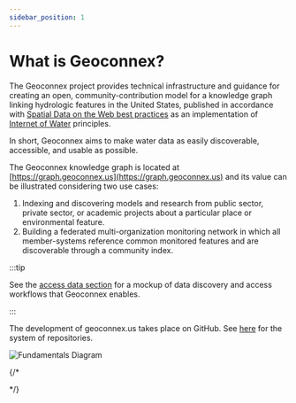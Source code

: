 ```yaml
---
sidebar_position: 1
---
```


# What is Geoconnex?

The Geoconnex project provides technical infrastructure and guidance for creating an open, community-contribution model for a knowledge graph linking hydrologic features in the United States, published in accordance with [Spatial Data on the Web best practices](https://www.w3.org/TR/sdw-bp/) as an implementation of [Internet of Water](https://github.com/opengeospatial/SELFIE/blob/master/docs/demo/internet_of_water.md) principles.

In short, Geoconnex aims to make water data as easily discoverable, accessible, and usable as possible. 

The Geoconnex knowledge graph is located at [https://graph.geoconnex.us](https://graph.geoconnex.us) and its value can be illustrated considering two use cases:

1. Indexing and discovering models and research from public sector, private sector, or academic projects about a particular place or environmental feature.  
2. Building a federated multi-organization monitoring network in which all member-systems reference common monitored features and are discoverable through a community index.

:::tip 

See the [access data section](../access/overview.md) for a mockup of data discovery and access workflows that Geoconnex enables.

:::

The development of geoconnex.us takes place on GitHub. See [here](./system-architecture/repositories.md) for the system of repositories.


![Fundamentals Diagram](../../static/fundamentals.png)

{/*
<!-- # Introduction




## Basic Information Model 

The model used to organize information in the Geoconnex system is shown in @fig-info-model.

![Basic information model for resources in geoconnex](images/screenshot.png){#fig-info-model}

-   **Data providers** refer to specific systems that publish water-related **datasets** on the web. Many times a provider will simply be the data dissemination arm of an organization, such as the [Reclamation Information Sharing Environment (RISE)](https://data.usbr.gov) of the US Bureau of Reclamation. Some organizations may have multiple data providers, such as US Geological Survey, which administers the [National Water Information System](https://waterdata.usgs.gov) as well as the [National Groundwater Monitoring Network](https://cida.usgs.gov/ngwmn/), among others. Some data providers are aggregators of other organizations' data, such as the [Hydrologic Information System](https://data.cuahsi.org) of CUAHSI.

-   **Datasets** refer to specific collections of data that are published by data providers. In the context of Geoconnex, a single dataset generally refers to one that is collected from, or summarizable to, a specific spatial **location** on earth, as part of a specific activity. For example, a dataset would be the stage, discharge and water quality sensor data coming from a single stream gage, but not the collection of all stream gage readings from all stream gages operated by a given organization. A dataset could also be the time-series of a statistical summary of water use at the county level.

-   **Locations** are specific locations on earth that datasets are collected from or about, such as stream gages, groundwater wells, and dams. In the case of data that is reported at a summary unit such as a state, county, or hydrologic unit code (HUC), these can also be considered Locations. Conceptually, multiple datasets from multiple providers can be about the same Location, as might occur when a USGS streamgage and a state DEQ water quality sampling site are both located at a specific bridge.

-   **Hydrologic features** are elements of the water system that are related to locations. For example, a point may be on a river, which is within a watershed, and whose flow influences an aquifer. Each of these are distinct, identifiable features which many Locations are hydrologically related to, and which a user of a given dataset might also want to use.

-   **Cataloging features** are areas on earth that commonly group datasets. They are a superset of summary features such as HUCs, counties and states. For example, a state-level dataset summarizing average annual surface water availability would not have states as a cataloging feature. However, streamgage is within a state, county, HUC, congressional district, etc and may be tagged with these features in metadata, and thus be filtered alongside other streamgages within the same state.

This Geoconnex guidance concerns how to explicitly publish metadata that describes Datasets how they are related to each of the other elements of the information model. -->
*/}
